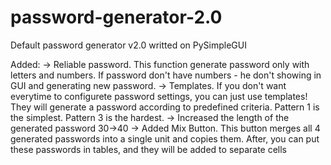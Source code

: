 # password-generator-2.0
Default password generator v2.0 writted on PySimpleGUI

Added:
→ Reliable password. This function generate password only with letters and numbers. If password don't have numbers - he don't showing in GUI and generating new password.
→ Templates. If you don't want everytime to configurete password settings, you can just use templates! They will generate a password according to predefined criteria. Pattern 1 is the simplest. Pattern 3 is the hardest.
→ Increased the length of the generated password 30→40
→ Added Mix Button. This button merges all 4 generated passwords into a single unit and copies them. After, you can put these passwords in tables, and they will be added to separate cells
